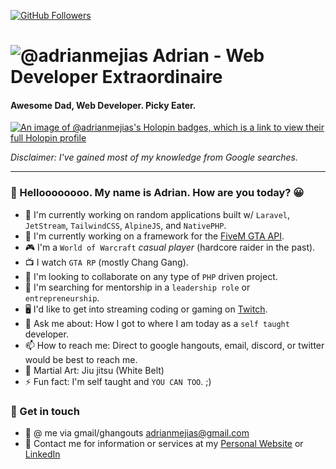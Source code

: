 [![GitHub Followers](https://img.shields.io/github/followers/adrianmejias.svg?style=social&label=Follow&maxAge=2592000)](https://github.com/adrianmejias?tab=followers)

# ![@adrianmejias](https://avatars0.githubusercontent.com/u/1440288?s=25&v=4) Adrian - Web Developer Extraordinaire

#### Awesome Dad, Web Developer. Picky Eater.

[![An image of @adrianmejias's Holopin badges, which is a link to view their full Holopin profile](https://holopin.me/adrianmejias)](https://holopin.io/@adrianmejias)

_Disclaimer: I've gained most of my knowledge from Google searches._

---

### 👋 Helloooooooo. My name is Adrian. How are you today? 😀

- 🔭 I'm currently working on random applications built w/ `Laravel`, `JetStream`, `TailwindCSS`, `AlpineJS`, and `NativePHP`.
- 🌱 I'm currently working on a framework for the [FiveM GTA API](https://docs.fivem.net/docs/).
- 🎮 I'm a `World of Warcraft` _casual player_ (hardcore raider in the past).
- 📺 I watch `GTA RP` (mostly Chang Gang).
- 👯 I'm looking to collaborate on any type of `PHP` driven project.
- 🤔 I'm searching for mentorship in a `leadership role` or `entrepreneurship`.
- 🖥️ I'd like to get into streaming coding or gaming on [Twitch](https://bit.ly/abstract-coding-twitch).
- 💬 Ask me about: How I got to where I am today as a `self taught` developer.
- 📫 How to reach me: Direct to google hangouts, email, discord, or twitter would be best to reach me.
- 💪 Martial Art: Jiu jitsu (White Belt)
- ⚡ Fun fact: I'm self taught and `YOU CAN TOO`. ;)

### 💌 Get in touch

- 🔑 @ me via gmail/ghangouts [adrianmejias@gmail.com](https://hangouts.google.com)
- 💜 Contact me for information or services at my [Personal Website](https://adrianmejias.com) or [LinkedIn](https://bit.ly/adrian-mejias-linkedin)
